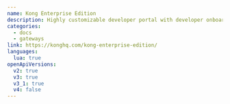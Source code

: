 ```yaml
---
name: Kong Enterprise Edition
description: Highly customizable developer portal with developer onboarding, integrated with the Kong API Gateway
categories:
  - docs
  - gateways
link: https://konghq.com/kong-enterprise-edition/
languages:
  lua: true
openApiVersions:
  v2: true
  v3: true
  v3_1: true
  v4: false
---
```

